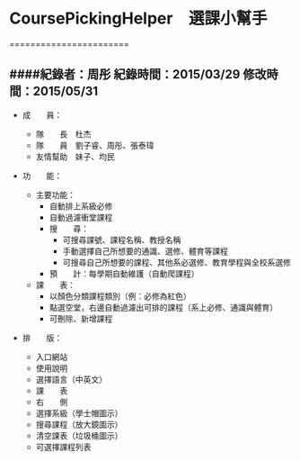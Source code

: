 # CoursePickingHelper　選課小幫手
=======================

####紀錄者：周彤 紀錄時間：2015/03/29 修改時間：2015/05/31
-----------------------
* 成　　員：
  * 隊　　長　杜杰
  * 隊　　員　劉子睿、周彤、張泰瑋
  * 友情幫助　妹子、均民

* 功　　能：
  * 主要功能：
    * 自動排上系級必修
    * 自動過濾衝堂課程
    * 搜　　尋：
      * 可搜尋課號、課程名稱、教授名稱
      * 手動選擇自己所想要的通識、選修、體育等課程
      * 可搜尋自己所想要的課程、其他系必選修、教育學程與全校系選修
    * 預　　計：每學期自動維護（自動爬課程）
  * 課　　表：
    * 以顏色分類課程類別（例：必修為紅色）
    * 點選空堂，右邊自動過濾出可排的課程（系上必修、通識與體育）
    * 可刪除、新增課程
 
* 排　　版：
  *  入口網站
    * 使用說明
    * 選擇語言（中英文）
  *  課　　表
  *  右　　側
    * 選擇系級（學士帽圖示）
    * 搜尋課程（放大鏡圖示）
    * 清空課表（垃圾桶圖示）
    * 可選擇課程列表
